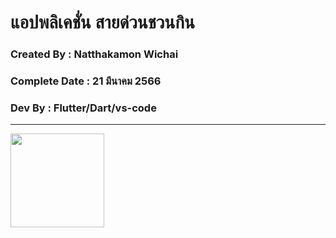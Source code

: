 # แอปพลิเคชั่น สายด่วนชวนกิน

### Created By : Natthakamon Wichai

### Complete Date : 21 มีนาคม 2566

### Dev By : Flutter/Dart/vs-code

***

<img src="https://user-images.githubusercontent.com/127838801/226536161-7edb168e-b79c-4d05-aca4-f9cb4f2b456d.png" width="150">




